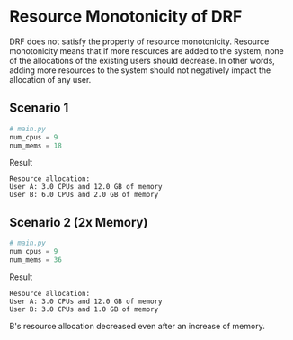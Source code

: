 # Resource Monotonicity of DRF

DRF does not satisfy the property of resource monotonicity. Resource monotonicity means that if more resources are added to the system, none of the allocations of the existing users should decrease. In other words, adding more resources to the system should not negatively impact the allocation of any user​.

## Scenario 1

```python
# main.py
num_cpus = 9
num_mems = 18
```

Result

```
Resource allocation:
User A: 3.0 CPUs and 12.0 GB of memory
User B: 6.0 CPUs and 2.0 GB of memory
```

## Scenario 2 (2x Memory)

```python
# main.py
num_cpus = 9
num_mems = 36
```

Result

```
Resource allocation:
User A: 3.0 CPUs and 12.0 GB of memory
User B: 3.0 CPUs and 1.0 GB of memory
```

B's resource allocation decreased even after an increase of memory.